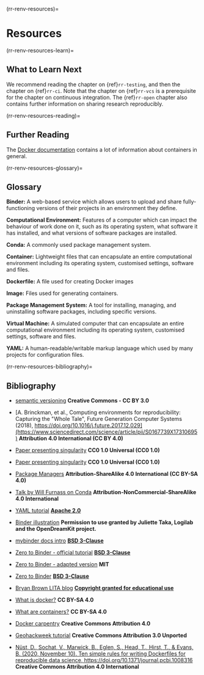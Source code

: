 (rr-renv-resources)=
# Resources

(rr-renv-resources-learn)=
## What to Learn Next

We recommend reading the chapter on {ref}`rr-testing`, and then the chapter on {ref}`rr-ci`.
Note that the chapter on {ref}`rr-vcs` is a prerequisite for the chapter on continuous integration. The {ref}`rr-open` chapter also contains further information on sharing research reproducibly.

(rr-renv-resources-reading)=
## Further Reading

The [Docker documentation](https://docs.docker.com/get-started/) contains a lot of information about containers in general.

(rr-renv-resources-glossary)=
## Glossary

**Binder:** A web-based service which allows users to upload and share fully-functioning versions of their projects in an environment they define.

**Computational Environment:** Features of a computer which can impact the behaviour of work done on it, such as its operating system, what software it has installed, and what versions of software packages are installed.

**Conda:** A commonly used package management system.

**Container:** Lightweight files that can encapsulate an entire computational environment including its operating system, customised settings, software and files.

**Dockerfile:** A file used for creating Docker images

**Image:** Files used for generating containers.

**Package Management System:** A tool for installing, managing, and uninstalling software packages, including specific versions.

**Virtual Machine:** A simulated computer that can encapsulate an entire computational environment including its operating system, customised settings, software and files.

**YAML:** A human-readable/writable markup language which used by many projects for configuration files.

(rr-renv-resources-bibliography)=
## Bibliography

- [semantic versioning](https://semver.org) **Creative Commons - CC BY 3.0**

- [A. Brinckman, et al., Computing environments for reproducibility: Capturing the "Whole Tale", Future Generation Computer Systems (2018), https://doi.org/10.1016/j.future.2017.12.029](https://www.sciencedirect.com/science/article/pii/S0167739X17310695) **Attribution 4.0 International (CC BY 4.0)**

- [Paper presenting singularity](https://journals.plos.org/plosone/article?id=10.1371/journal.pone.0177459) **CC0 1.0 Universal (CC0 1.0)**

- [Paper presenting singularity](https://journals.plos.org/plosone/article?id=10.1371/journal.pone.0177459) **CC0 1.0 Universal (CC0 1.0)**

- [Package Managers](https://opensource.com/article/18/7/evolution-package-managers) **Attribution-ShareAlike 4.0 International (CC BY-SA 4.0)**

- [Talk by Will Furnass on Conda](https://github.com/willfurnass/conda-rses-pres/blob/master/content.md) **Attribution-NonCommercial-ShareAlike 4.0 International**

- [YAML tutorial](https://gettaurus.org/docs/YAMLTutorial/) **[Apache 2.0](http://www.apache.org/licenses/LICENSE-2.0)**

- [Binder illustration](https://opendreamkit.org/2017/11/02/use-case-publishing-reproducible-notebooks/) **Permission to use granted by Juliette Taka, Logilab and the OpenDreamKit project.**

- [mybinder docs intro](https://github.com/jupyterhub/binder/blob/master/doc/introduction.rst) **[BSD 3-Clause](https://github.com/binder-examples/requirements/blob/master/LICENSE)**

- [Zero to Binder - official tutorial](https://github.com/Build-a-binder/build-a-binder.github.io/blob/master/workshop/10-zero-to-binder.md) **[BSD 3-Clause](https://github.com/binder-examples/requirements/blob/master/LICENSE)**

- [Zero to Binder - adapted version](https://github.com/alan-turing-institute/the-turing-way/blob/master/workshops/boost-research-reproducibility-binder/workshop-presentations/zero-to-binder.md) **MIT**

- [Zero to Binder](https://github.com/Build-a-binder/build-a-binder.github.io/blob/master/workshop/10-zero-to-binder.md) **[BSD 3-Clause](https://github.com/binder-examples/requirements/blob/master/LICENSE)**

- [Bryan Brown LITA blog](https://litablog.org/2014/12/virtual-machines-in-a-nutshell/) **[Copyright granted for educational use](http://www.ala.org/copyright)**
- [What is docker?](https://opensource.com/resources/what-docker) **CC BY-SA 4.0**

- [What are containers?](https://opensource.com/resources/what-are-linux-containers?intcmp=7016000000127cYAAQ) **CC BY-SA 4.0**
- [Docker carpentry](http://www.manicstreetpreacher.co.uk/docker-carpentry/aio/) **Creative Commons Attribution 4.0**
- [Geohackweek tutorial](https://geohackweek.github.io/Introductory/docker-tutorial_temp/) **Creative Commons Attribution 3.0 Unported**
- [Nüst, D., Sochat, V., Marwick, B., Eglen, S., Head, T., Hirst, T., & Evans, B. (2020, November 10). Ten simple rules for writing Dockerfiles for reproducible data science, https://doi.org/10.1371/journal.pcbi.1008316
](https://github.com/nuest/ten-simple-rules-dockerfiles) **Creative Commons Attribution 4.0 International**
